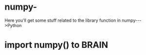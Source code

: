 # numpy-
Here you'll get some stuff related to the library function in numpy--->Python
# import numpy() to BRAIN
